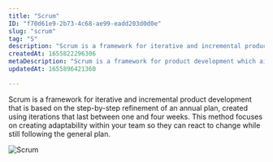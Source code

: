 ```yaml
---
title: "Scrum"
ID: "f70d61e9-2b73-4c68-ae99-eadd203d0d0e"
slug: "scrum"
tag: "S"
description: "Scrum is a framework for iterative and incremental product development that is based on the step-by-step refinement of an annual plan, created using iterations that last between one and four weeks. This method focuses on creating adaptability within your team so they can react to change while still following the general plan."
createdAt: 1655822296306
metaDescription: "Scrum is a framework for product development which aims organizing work load by seperate it into one week to four weeks."
updatedAt: 1655896421360

---
```

Scrum is a framework for iterative and incremental product development that is based on the step-by-step refinement of an annual plan, created using iterations that last between one and four weeks. This method focuses on creating adaptability within your team so they can react to change while still following the general plan.

![Scrum](https://media.giphy.com/media/kfLIA5rPSEdYrGvWLw/giphy.gif)